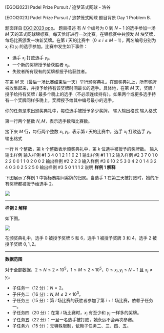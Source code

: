 



[EGOI2023] Padel Prize Pursuit / 追梦笼式网球 - 洛谷














[EGOI2023] Padel Prize Pursuit / 追梦笼式网球
题目背景
Day 1 Problem B.

题面译自 [EGOI2023 ppp](https://egoi23.se/assets/tasks/day1/ppp.pdf)。
题目描述
有 $N$ 个编号为 $0$ 到 $N-1$ 的选手参加一场 $M$ 天的笼式网球锦标赛。每天恰好进行一次比赛。在锦标赛中共颁发 $M$ 块奖牌，每场比赛颁发一块新奖牌。在第 $i$ 天的比赛中（$0\le i\le M-1$），两名编号分别为 $x_i$ 和 $y_i$ 的选手参加。比赛中发生如下事件：

- 选手 $x_i$ 打败选手 $y_i$。
- 一个新的奖牌授予给获胜者 $x_i$。
- 失败者所有现有的奖牌都授予给获胜者。

在第 $M$ 天（最后一场比赛结束后一天）举行颁奖典礼。在颁奖典礼上，所有奖牌被收集起来，并授予给持有该奖牌时间最长的选手。具体地，在第 $M$ 天，奖牌 $i$ 授予给持有奖牌 $i$ 最多个晚上的选手（不必须连续持有）。如果两个或更多选手持有一个奖牌同样多晚上，奖牌授予给其中编号最小的选手。

你的任务是求出颁奖典礼中，每位选手被授予多少奖牌。
输入输出格式
输入格式

第一行两个整数 $N,M$，表示选手数和比赛数。

接下来 $M$ 行，每行两个整数 $x_i,y_i$，表示第 $i$ 天的比赛中，选手 $x_i$ 打败选手 $y_i$。
输出格式

一行 $N$ 个整数，第 $k$ 个整数表示颁奖典礼中，第 $k$ 位选手被授予的奖牌数。
输入输出样例
输入样例 #1
3 4
0 1
2 1
1 0
2 1
输出样例 #1
1 1 2
输入样例 #2
3 7
0 1
0 2
2 0
0 1
1 0
2 0
0 2
输出样例 #2
2 2 3
输入样例 #3
6 10
2 5
3 0
4 2
0 1
4 3
2 4
0 3
0 2
5 2
5 0
输出样例 #3
5 0 1 1 1 2
说明
**样例 $1$ 解释**

下图展示了样例 $1$ 中锦标赛期间奖牌的归属。当选手 $1$ 在第三天被打败时，她的所有奖牌都被授予给选手 $2$。

![](https://cdn.luogu.com.cn/upload/image_hosting/jex0m4dg.png)

---

**样例 $2$ 解释**

如下图。

![](https://cdn.luogu.com.cn/upload/image_hosting/nyujve0b.png)

在颁奖典礼中，选手 $0$ 被授予奖牌 $5$ 和 $6$，选手 $1$ 被授予奖牌 $3$ 和 $4$，选手 $2$ 被授予奖牌 $0,1,2$。

---

**数据范围**

对于全部数据，$2\le N\le 2\times 10^5$，$1\le M\le 2\times 10^5$，$0\le x_i,y_i\le N-1$ 且 $x_i\ne y_i$。

- 子任务一（$12$ 分）：$N=2$。
- 子任务二（$16$ 分）：$N,M\le 2\times 10^3$。
- 子任务三（$15$ 分）：第 $i$ 场比赛的获胜者参加了第 $i+1$ 场比赛，依赖子任务一。
- 子任务四（$20$ 分）：在第 $i$ 场比赛时，$x_i$ 有至少和 $y_i$ 一样多的奖牌。
- 子任务五（$22$ 分）：一旦一名选手被打败，她永远不会再次参赛。
- 子任务六（$15$ 分）：无特殊限制，依赖子任务二、三、四、五。






